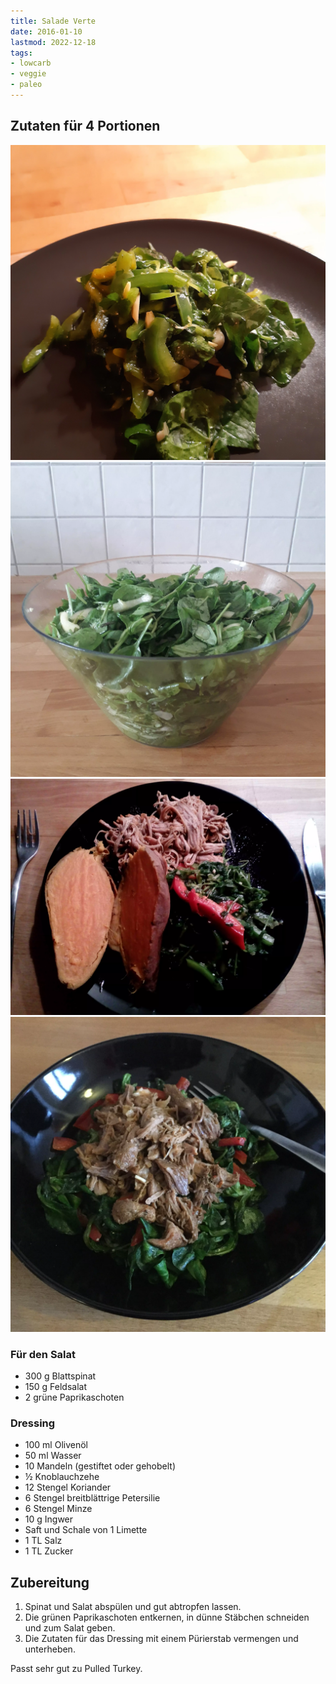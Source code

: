 ```yaml
---
title: Salade Verte
date: 2016-01-10
lastmod: 2022-12-18
tags:
- lowcarb
- veggie
- paleo
---
```


## Zutaten für 4 Portionen
![](/img/salade-verte-3.webp)
![](/img/salade-verte-2.webp)
![](/img/salade-verte.webp)
![](/img/salade-verte-mit-pulled-turkey.webp)

### Für den Salat
- 300 g     Blattspinat
- 150 g     Feldsalat
- 2         grüne Paprikaschoten

### Dressing
- 100 ml    Olivenöl
- 50 ml     Wasser
- 10        Mandeln (gestiftet oder gehobelt)
- ½         Knoblauchzehe
- 12        Stengel Koriander
- 6         Stengel breitblättrige Petersilie
- 6         Stengel Minze
- 10 g      Ingwer
- Saft und Schale von 1 Limette
- 1 TL      Salz
- 1 TL      Zucker

## Zubereitung
1. Spinat und Salat abspülen und gut abtropfen lassen.
2. Die grünen Paprikaschoten entkernen, in dünne Stäbchen schneiden und zum Salat geben.
3. Die Zutaten für das Dressing mit einem Pürierstab vermengen und unterheben.

Passt sehr gut zu Pulled Turkey.
